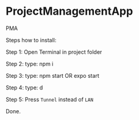 # ProjectManagementApp
PMA


Steps how to install:


Step 1: Open Terminal in project folder

Step 2: type: npm i

Step 3: type: npm start OR expo start

Step 4: type: d

Step 5: Press `Tunnel` instead of `LAN`


Done.
